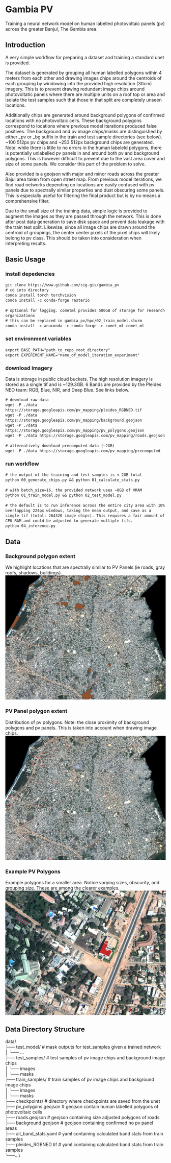 # Gambia PV
Training a neural network model on human labelled photovoltaic panels (pv) across the greater Banjul, The Gambia area.

## Introduction

A very simple workflow for preparing a dataset and training a standard unet is provided. 

The dataset is generated by grouping all human labelled polygons within 4 meters from each other and drawing images chips around the centroids of each grouping by windowing into the provided high resolution (30cm) imagery. This is to prevent drawing redundant image chips around photovoltatic panels where there are multiple units on a roof top or area and isolate the test samples such that those in that split are completely unseen locations.

Additionally chips are generated around background polygons of confirmed locations with no photovoltaic cells. These background polygons correspond to locations where previous model iterations produced false positives. The background and pv image chips/masks are distinguished by either _pv or _bg suffix in the train and test sample directories (see below). ~100 512px pv chips and ~253 512px background chips are generated. Note: while there is little to no errors in the human labeleld polygons, there is potentially unlabelled pv panels in and around both pv and background polygons. This is however difficult to prevent due to the vast area cover and size of some panels. We consider this part of the problem to solve.

Also provided is a geojson with major and minor roads across the greater Bajul area taken from open street map. From previous model iterations, we find road networks depending on locations are easily confused with pv panels due to spectrally similar properties and dust obscuring some panels. This is especially useful for filtering the final product but is by no means a comprehensive filter.

Due to the small size of the training data, simple logic is provided to augment the images as they are passed through the network. This is done after post data generation to save disk space and prevent data leakage with the train test split. Likewise, since all image chips are drawn around the centroid of groupings, the center center pixels of the pixel chips will likely belong to pv class. This should be taken into consideration when interpreting results.

## Basic Usage

### install depedencies
```console
git clone https://www.github.com/sig-gis/gambia_pv
# cd into directory
conda install torch torchvision
conda install -c conda-forge rasterio

# optional for logging. cometml provides 500GB of storage for research organizations
# this can be replaced in gambia_pv/hpc/02_train_model.slurm
conda install -c anaconda -c conda-forge -c comet_ml comet_ml
```
### set environment variables
```console
export BASE_PATH="path_to_repo_root_directory"
export EXPERIMENT_NAME="name_of_model_iteration_experiment"
```
### download imagery
Data is storage in public cloud buckets. The high resolution imagery is stored as a single tif and is ~129.3GB. 6 Bands are provided by the Pleides NEO team: RGB, Blue, NIR, and Deep Blue. See links below.

```console
# download raw data
wget -P ./data https://storage.googleapis.com/pv_mapping/pleides_RGBNED.tif 
wget -P ./data https://storage.googleapis.com/pv_mapping/background.geojson
wget -P ./data https://storage.googleapis.com/pv_mapping/pv_polygons.geojson
wget -P ./data https://storage.googleapis.com/pv_mapping/roads.geojson

# alternatively download precomputed data (~2GB)
wget -P ./data https://storage.googleapis.com/pv_mapping/precomputed
```

### run workflow
```console
# the output of the training and test samples is < 2GB total
python 00_generate_chips.py && python 01_calculate_stats.py

# with batch_size=16, the provided network uses ~8GB of VRAM
python 01_train_model.py && python 02_test_model.py

# the default is to run inference across the entire city area with 10% overlapping 224px windows, taking the mean output, and save as a single tif (total: 264320 image chips). This requires a fair amount of CPU RAM and could be adjusted to generate multiple tifs.
python 04_inference.py
```

## Data

### Background polygon extent
We highlight locations that are spectrally similar to PV Panels (ie roads, gray roofs, shadows, buildings).
![Alt text](assets/bg_extent.png)

### PV Panel polygon extent
Distribution of pv polygons. Note: the close proximity of background polygons and pv panels. This is taken into account when drawing image chips.
![Alt text](assets/pv_extent.png)

### Example PV Polygons
Example polygons for a smaller area. Notice varying sizes, obscurity, and grouping size. These are among the clearer examples.
![Alt text](assets/example_pv.png)

## Data Directory Structure
data/\
├── test_model/         # mask outputs for test_samples given a trained network \
│   └── ... \
├── test_samples/       # test samples of pv image chips and background image chips \
│   └── images \
│   └── masks \
├── train_samples/      # train samples of pv image chips and background image chips \
│   └── images \
│   └── masks \
├── checkpoints/        # directory where checkpoints are saved from the unet \
├── pv_polygons.geojson # geojson contain human labelled polygons of photovoltaic cells \
├── roads.geojson       # geojson containing size adjusted polygons of roads \
├── background.geojson  # geojson containing confirmed no pv panel areas \
├── all_band_stats.yaml # yaml containing calculated band stats from train samples \
├── pleides_RGBNED.tif  # yaml containing calculated band stats from train samples \
└──...\
